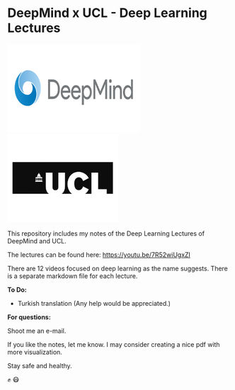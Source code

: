 # DeepMind x UCL - Deep Learning Lectures #

<img src="/Logos/DeepMind.png" width='300' height='200'>  <img src="/Logos/UCL.png" width="250" height="200">

This repository includes my notes of the Deep Learning Lectures of DeepMind and UCL. 

The lectures can be found here: https://youtu.be/7R52wiUgxZI

There are 12 videos focused on deep learning as the name suggests. There is a separate markdown file for each lecture. 

**To Do:**

* Turkish translation (Any help would be appreciated.)

**For questions:**

Shoot me an e-mail. 

If you like the notes, let me know. I may consider creating a nice pdf with more visualization.

Stay safe and healthy. 

:fist_raised: :mask:
